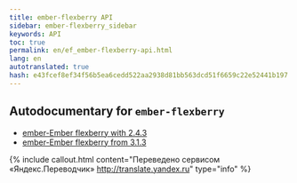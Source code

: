 ```yaml
--- 
title: ember-flexberry API 
sidebar: ember-flexberry_sidebar 
keywords: API 
toc: true 
permalink: en/ef_ember-flexberry-api.html 
lang: en 
autotranslated: true 
hash: e43fcef8ef34f56b5ea6cedd522aa2938d81bb563dcd51f6659c22e52441b197 
--- 
```


## Autodocumentary for `ember-flexberry` 

* [ember-Ember flexberry with 2.4.3](http://flexberry.github.io/ember-flexberry/autodoc/develop/) 
* [ember-Ember flexberry from 3.1.3](http://flexberry.github.io/ember-flexberry/autodoc/feature-ember-update/) 



{% include callout.html content="Переведено сервисом «Яндекс.Переводчик» <http://translate.yandex.ru>" type="info" %}
